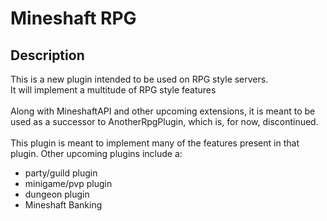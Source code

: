 # Mineshaft RPG
## Description

This is a new plugin intended to be used on RPG style servers.<br>
It will implement a multitude of RPG style features<br><br>
Along with MineshaftAPI and other upcoming extensions, it is meant to be used as a successor to AnotherRpgPlugin, which is, for now, discontinued.
<br><br>
This plugin is meant to implement many of the features present in that plugin. Other upcoming plugins include a:
- party/guild plugin
- minigame/pvp plugin
- dungeon plugin
- Mineshaft Banking
